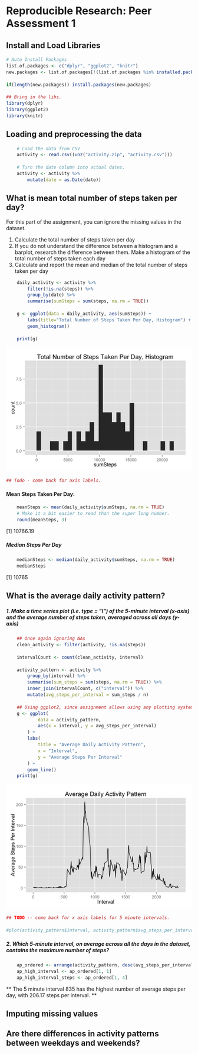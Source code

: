 # Reproducible Research: Peer Assessment 1

## Install and Load Libraries

```r
# Auto Install Packages
list.of.packages <- c("dplyr", "ggplot2", "knitr")
new.packages <- list.of.packages[!(list.of.packages %in% installed.packages()[,"Package"])]

if(length(new.packages)) install.packages(new.packages)

## Bring in the libs.
library(dplyr)
library(ggplot2)
library(knitr)
```

## Loading and preprocessing the data

```r
    # Load the data from CSV
    activity <- read.csv((unz("activity.zip", "activity.csv")))
    
    # Turn the date column into actual dates.    
    activity <- activity %>%
        mutate(date = as.Date(date))
```



## What is mean total number of steps taken per day?
For this part of the assignment, you can ignore the missing values in the dataset.

1. Calculate the total number of steps taken per day
2. If you do not understand the difference between a histogram and a barplot, research the difference between them. Make a histogram of the total number of steps taken each day
3. Calculate and report the mean and median of the total number of steps taken per day


```r
    daily_activity <- activity %>%
        filter(!is.na(steps)) %>%
        group_by(date) %>%
        summarise(sumSteps = sum(steps, na.rm = TRUE))

    g <- ggplot(data = daily_activity, aes(sumSteps)) + 
        labs(title="Total Number of Steps Taken Per Day, Histogram") + 
        geom_histogram()

    print(g)
```

![](PA1_template_files/figure-html/sumsteps-1.png) 

```r
## Todo - come back for axis labels.
```

#### Mean Steps Taken Per Day: 

```r
    meanSteps <- mean(daily_activity$sumSteps, na.rm = TRUE)
    # Make it a bit easier to read than the super long number.
    round(meanSteps, 3)
```

[1] 10766.19

##### Median Steps Per Day

```r
    medianSteps <- median(daily_activity$sumSteps, na.rm = TRUE)
    medianSteps
```

[1] 10765




## What is the average daily activity pattern?

##### 1. Make a time series plot (i.e. type = "l") of the 5-minute interval (x-axis) and the average number of steps taken, averaged across all days (y-axis)


```r
    ## Once again ignoring NAs
    clean_activity <- filter(activity, !is.na(steps))
    
    intervalCount <- count(clean_activity, interval)
   
    activity_pattern <- activity %>%
        group_by(interval) %>%
        summarise(sum_steps = sum(steps, na.rm = TRUE)) %>%
        inner_join(intervalCount, c("interval")) %>%
        mutate(avg_steps_per_interval = sum_steps / n)

    ## Using ggplot2, since assignment allows using any plotting system.
    g <- ggplot(
            data = activity_pattern, 
            aes(x = interval, y = avg_steps_per_interval)
        ) + 
        labs(
            title = "Average Daily Activity Pattern",
            x = "Interval",
            y = "Average Steps Per Interval"
        ) + 
        geom_line()
    print(g)
```

![](PA1_template_files/figure-html/activity_pattern-1.png) 

```r
## TODO -- come back for x axis labels for 5 minute intervals.

#plot(activity_pattern$interval, activity_pattern$avg_steps_per_interval, type="l")
```

##### 2. Which 5-minute interval, on average across all the days in the dataset, contains the maximum number of steps?

```r
    ap_ordered <- arrange(activity_pattern, desc(avg_steps_per_interval))
    ap_high_interval <- ap_ordered[1, 1]
    ap_high_interval_steps <- ap_ordered[1, 4]
```

** The 5 minute interval 835 has the highest number of average steps per day, with 206.17 steps per interval. **

## Imputing missing values



## Are there differences in activity patterns between weekdays and weekends?
